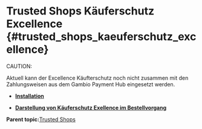 # Trusted Shops Käuferschutz Excellence {#trusted_shops_kaeuferschutz_excellence}

CAUTION:

Aktuell kann der Excellence Käufterschutz noch nicht zusammen mit den Zahlungsweisen aus dem Gambio Payment Hub eingesetzt werden.

-   **[Installation](7_4_9_5_1_Installation.md)**  

-   **[Darstellung von Käuferschutz Exellence im Bestellvorgang](7_4_9_5_2_Darstellung.md)**  


**Parent topic:**[Trusted Shops](7_4_9_TrustedShops.md)

